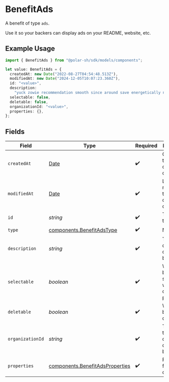 # BenefitAds

A benefit of type `ads`.

Use it so your backers can display ads on your README, website, etc.

## Example Usage

```typescript
import { BenefitAds } from "@polar-sh/sdk/models/components";

let value: BenefitAds = {
  createdAt: new Date("2022-08-27T04:54:48.513Z"),
  modifiedAt: new Date("2024-12-05T10:07:23.360Z"),
  id: "<value>",
  description:
    "yuck zowie recommendation smooth since around save energetically natural",
  selectable: false,
  deletable: false,
  organizationId: "<value>",
  properties: {},
};
```

## Fields

| Field                                                                                         | Type                                                                                          | Required                                                                                      | Description                                                                                   |
| --------------------------------------------------------------------------------------------- | --------------------------------------------------------------------------------------------- | --------------------------------------------------------------------------------------------- | --------------------------------------------------------------------------------------------- |
| `createdAt`                                                                                   | [Date](https://developer.mozilla.org/en-US/docs/Web/JavaScript/Reference/Global_Objects/Date) | :heavy_check_mark:                                                                            | Creation timestamp of the object.                                                             |
| `modifiedAt`                                                                                  | [Date](https://developer.mozilla.org/en-US/docs/Web/JavaScript/Reference/Global_Objects/Date) | :heavy_check_mark:                                                                            | Last modification timestamp of the object.                                                    |
| `id`                                                                                          | *string*                                                                                      | :heavy_check_mark:                                                                            | The ID of the benefit.                                                                        |
| `type`                                                                                        | [components.BenefitAdsType](../../models/components/benefitadstype.md)                        | :heavy_check_mark:                                                                            | N/A                                                                                           |
| `description`                                                                                 | *string*                                                                                      | :heavy_check_mark:                                                                            | The description of the benefit.                                                               |
| `selectable`                                                                                  | *boolean*                                                                                     | :heavy_check_mark:                                                                            | Whether the benefit is selectable when creating a product.                                    |
| `deletable`                                                                                   | *boolean*                                                                                     | :heavy_check_mark:                                                                            | Whether the benefit is deletable.                                                             |
| `organizationId`                                                                              | *string*                                                                                      | :heavy_check_mark:                                                                            | The ID of the organization owning the benefit.                                                |
| `properties`                                                                                  | [components.BenefitAdsProperties](../../models/components/benefitadsproperties.md)            | :heavy_check_mark:                                                                            | Properties for a benefit of type `ads`.                                                       |